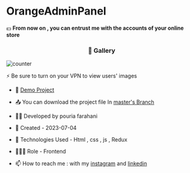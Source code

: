 # OrangeAdminPanel

💵 **From now on , you can entrust me with the accounts of your online store**
<!-- <p>&nbsp;</p>
<h3 align="center"> ☃ Help view the site </h3>

https://user-images.githubusercontent.com/109727844/210151666-ad89db12-3a27-4991-971a-9d8cb6e58c05.mp4 -->
 
<h3 align="center"> 📸 Gallery </h3>

![counter](https://github.com/Pouria-Farahani-developer/CounterAppWithRedux/assets/109727844/8d15299f-5792-4b56-948e-4d452c2e151c)

⚡ Be sure to turn on your VPN to view users' images

- 🔗 [Demo Project](https://pouria-farahani-developer.github.io/CounterAppWithRedux/)

- 📤 You can download the project file In [master's Branch](https://github.com/Pouria-Farahani-developer/Orange-Admin-Panel/tree/master)

- 👨‍💻 Developed by pouria farahani

- 📆 Created - 2023-07-04

- 🤖 Technologies Used - Html , css , js , Redux

- 🕵🏻‍♀️ Role - Frontend

- 📫 How to reach me : with my [instagram](https://www.instagram.com/pouria_farahani_developer) and [linkedin](https://www.linkedin.com/in/pouria-farahani-developer)

